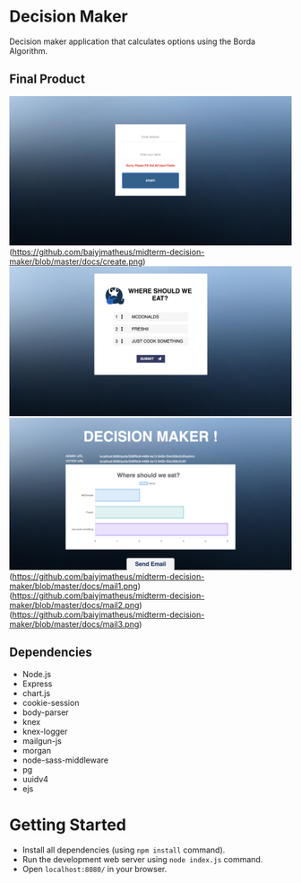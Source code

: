 # Decision Maker

Decision maker application that calculates options using the Borda Algorithm.

## Final Product

!["Create Poll"](https://github.com/baiyjmatheus/midterm-decision-maker/blob/master/docs/login.png)
(https://github.com/baiyjmatheus/midterm-decision-maker/blob/master/docs/create.png)
!["Voting"](https://github.com/baiyjmatheus/midterm-decision-maker/blob/master/docs/voting.png)
!["Result"](https://github.com/baiyjmatheus/midterm-decision-maker/blob/master/docs/result.png)
(https://github.com/baiyjmatheus/midterm-decision-maker/blob/master/docs/mail1.png)
(https://github.com/baiyjmatheus/midterm-decision-maker/blob/master/docs/mail2.png)
(https://github.com/baiyjmatheus/midterm-decision-maker/blob/master/docs/mail3.png)

## Dependencies
  - Node.js
  - Express
  - chart.js
  - cookie-session
  - body-parser
  - knex
  - knex-logger
  - mailgun-js
  - morgan
  - node-sass-middleware
  - pg
  - uuidv4
  - ejs


# Getting Started
  - Install all dependencies (using `npm install` command).
  - Run the development web server using `node index.js` command. 
  - Open `localhost:8080/` in your browser.
